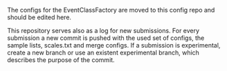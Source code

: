 The configs for the EventClassFactory are moved to this config repo and should be edited here.

This repository serves also as a log for new submissions. For every submission a new commit is pushed with the used set of configs, the sample lists, scales.txt and merge configs. If a submission is experimental, create a new branch or use an existent experimental branch, which describes the purpose of the commit.
